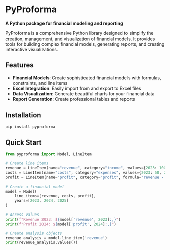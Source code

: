 # PyProforma

**A Python package for financial modeling and reporting**

PyProforma is a comprehensive Python library designed to simplify the creation, management, and visualization of financial models. It provides tools for building complex financial models, generating reports, and creating interactive visualizations.

## Features

* **Financial Models**: Create sophisticated financial models with formulas, constraints, and line items
* **Excel Integration**: Easily import from and export to Excel files
* **Data Visualization**: Generate beautiful charts for your financial data
* **Report Generation**: Create professional tables and reports

## Installation

```bash
pip install pyproforma
```

## Quick Start

```python
from pyproforma import Model, LineItem

# Create line items
revenue = LineItem(name="revenue", category="income", values={2023: 100, 2024: 110, 2025: 121})
costs = LineItem(name="costs", category="expenses", values={2023: 50, 2024: 55, 2025: 60})
profit = LineItem(name="profit", category="profit", formula="revenue - costs")

# Create a financial model
model = Model(
    line_items=[revenue, costs, profit],
    years=[2023, 2024, 2025]
)

# Access values
print(f"Revenue 2023: ${model['revenue', 2023]:,}")
print(f"Profit 2024: ${model['profit', 2024]:,}")

# Create analysis objects
revenue_analysis = model.line_item('revenue')
print(revenue_analysis.values())
```
